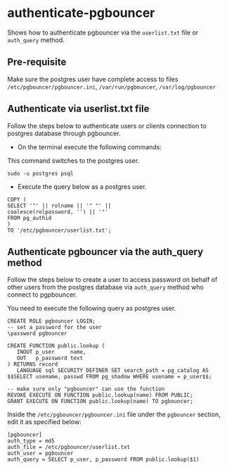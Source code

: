 # authenticate-pgbouncer
Shows how to authenticate pgbouncer via the `userlist.txt` file or `auth_query` method.

## Pre-requisite
Make sure the postgres user have complete access to files `/etc/pgbouncer/pgbouncer.ini`, `/var/run/pgbouncer`, `/var/log/pgbouncer`

## Authenticate via userlist.txt file
Follow the steps below to authenticate users or clients connection to postgres database through pgbouncer.   

- On the terminal execute the following commands:  

This command switches to the postgres user.

`sudo -u postgres psql`   

- Execute the query below as a postgres user.

```
COPY (
SELECT '"' || rolname || '" "' ||
coalesce(rolpassword, '') || '"'
FROM pg_authid
)
TO '/etc/pgbouncer/userlist.txt';
```

## Authenticate pgbouncer via the auth_query method  
Follow the steps below to create a user to access password on behalf of other users from the postgres database via `auth_query` method who connect to pgpbouncer.

You need to execute the following query as postgres user.

```
CREATE ROLE pgbouncer LOGIN;
-- set a password for the user
\password pgbouncer
 
CREATE FUNCTION public.lookup (
   INOUT p_user     name,
   OUT   p_password text
) RETURNS record
   LANGUAGE sql SECURITY DEFINER SET search_path = pg_catalog AS
$$SELECT usename, passwd FROM pg_shadow WHERE usename = p_user$$;
 
-- make sure only "pgbouncer" can use the function
REVOKE EXECUTE ON FUNCTION public.lookup(name) FROM PUBLIC;
GRANT EXECUTE ON FUNCTION public.lookup(name) TO pgbouncer;
```

Inside the `/etc/pgbouncer/pgbouncer.ini` file under the `pgbouncer` section, edit it as specified below: 

```
[pgbouncer]
auth_type = md5
auth_file = /etc/pgbouncer/userlist.txt
auth_user = pgbouncer
auth_query = SELECT p_user, p_password FROM public.lookup($1)
```



